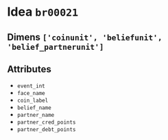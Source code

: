# Idea `br00021`

## Dimens `['coinunit', 'beliefunit', 'belief_partnerunit']`

## Attributes
- `event_int`
- `face_name`
- `coin_label`
- `belief_name`
- `partner_name`
- `partner_cred_points`
- `partner_debt_points`

